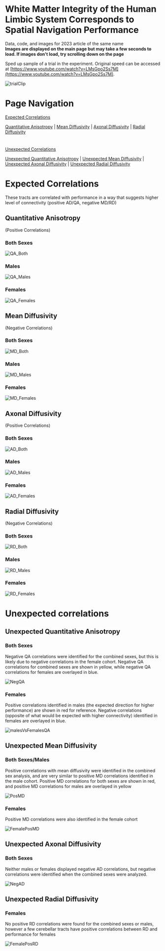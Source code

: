 # White Matter Integrity of the Human Limbic System Corresponds to Spatial Navigation Performance
Data, code, and images for 2023 article of the same name  
**Images are displayed on the main page but may take a few seconds to load. If images don't load, try scrolling down on the page**

Sped up sample of a trial in the experiment. Original speed can be accessed at [https://www.youtube.com/watch?v=LMsGpo2Ss7M](https://www.youtube.com/watch?v=LMsGpo2Ss7M).

![trialClip](https://github.com/NeuroscienceScripts/kasowski_chrastil_2023_white_matter/blob/main/Images/experiment.gif)

# Page Navigation
[Expected Correlations](#expected-correlations)

[Quantitative Anisotropy](#quantitative-anisotropy) | [Mean Diffusivity](#mean-diffusivity) | [Axonal Diffusivity](#axonal-diffusivity) | [Radial Diffusivity](#radial-diffusivity)

#
[Unexpected Correlations](#unexpected-correlations)

[Unexpected Quantitative Anisotropy](#unexpected-quantitative-anisotropy) | [Unexpected Mean Diffusivity](#unexpected-mean-diffusivity) | [Unexpected Axonal Diffusivity](#unexpected-axonal-diffusivity) | [Unexpected Radial Diffusivity](#unexpected-radial-diffusivity)
#
# Expected Correlations
These tracts are correlated with performance in a way that suggests higher level of connectivity  (positive AD/QA, negative MD/RD) 

## Quantitative Anisotropy 
(Positive Correlations)
### Both Sexes
![QA_Both](https://github.com/NeuroscienceScripts/kasowski_chrastil_2023_white_matter/blob/main/Images/PosQA.gif)

### Males
![QA_Males](https://github.com/NeuroscienceScripts/kasowski_chrastil_2023_white_matter/blob/main/Images/MalePosQA.gif)

### Females
![QA_Females](https://github.com/NeuroscienceScripts/kasowski_chrastil_2023_white_matter/blob/main/Images/FemalePosQA.gif)

## Mean Diffusivity
(Negative Correlations)


### Both Sexes
![MD_Both](https://github.com/NeuroscienceScripts/kasowski_chrastil_2023_white_matter/blob/main/Images/NegMD.gif)

### Males
![MD_Males](https://github.com/NeuroscienceScripts/kasowski_chrastil_2023_white_matter/blob/main/Images/MaleNegMD.gif)

### Females
![MD_Females](https://github.com/NeuroscienceScripts/kasowski_chrastil_2023_white_matter/blob/main/Images/FemaleNegMD.gif)

## Axonal Diffusivity
(Positive Correlations)


### Both Sexes
![AD_Both](https://github.com/NeuroscienceScripts/kasowski_chrastil_2023_white_matter/blob/main/Images/PosAD.gif)

### Males
![AD_Males](https://github.com/NeuroscienceScripts/kasowski_chrastil_2023_white_matter/blob/main/Images/MalePosAD.gif)

### Females
![AD_Females](https://github.com/NeuroscienceScripts/kasowski_chrastil_2023_white_matter/blob/main/Images/FemalePosAD.gif)

## Radial Diffusivity
(Negative Correlations)


### Both Sexes
![RD_Both](https://github.com/NeuroscienceScripts/kasowski_chrastil_2023_white_matter/blob/main/Images/NegRD.gif)

### Males
![RD_Males](https://github.com/NeuroscienceScripts/kasowski_chrastil_2023_white_matter/blob/main/Images/MaleNegRD.gif)

### Females
![RD_Females](https://github.com/NeuroscienceScripts/kasowski_chrastil_2023_white_matter/blob/main/Images/FemaleNegRD.gif)


# Unexpected correlations

## Unexpected Quantitative Anisotropy

### Both Sexes
Negative QA correlations were identified for the combined sexes, but this is likely due to negative correlations in the female cohort.  Negative QA correlations for combined sexes are shown in yellow, while negative QA correlations for females are overlayed in blue. 

![NegQA](https://github.com/NeuroscienceScripts/kasowski_chrastil_2023_white_matter/blob/main/Images/NegQA.gif)

### Females
Positive correlations identified in males (the expected direction for higher performance) are shown in red for reference.
Negative correlations (opposite of what would be expected with higher connectivity) identified in females are overlayed in blue. 

![malesVsFemalesQA](https://github.com/NeuroscienceScripts/kasowski_chrastil_2023_white_matter/blob/main/Images/MaleVsFemaleQA.gif)

## Unexpected Mean Diffusivity 

### Both Sexes/Males
Positive correlations with mean diffusivity were identified in the combined sex analysis, and are very similar to positive MD correlations identified in the male cohort.  Positive MD correlations for both sexes are shown in red, and positive MD correlations for males are overlayed in yellow

![PosMD](https://github.com/NeuroscienceScripts/kasowski_chrastil_2023_white_matter/blob/main/Images/PosMD.gif)

### Females
Positive MD correlations were also identified in the female cohort

![FemalePosMD](https://github.com/NeuroscienceScripts/kasowski_chrastil_2023_white_matter/blob/main/Images/FemalePosMD.gif)

## Unexpected Axonal Diffusivity 

### Both Sexes

Neither males or females displayed negative AD correlations, but negative correlations were identified when the combined sexes were analyzed.

![NegAD](https://github.com/NeuroscienceScripts/kasowski_chrastil_2023_white_matter/blob/main/Images/NegAD.gif)

## Unexpected Radial Diffusivity 

### Females
No positive RD correlations were found for the combined sexes or males, however a few cerebellar tracts have positive correlations between RD and performance for females

![FemalePosRD](https://github.com/NeuroscienceScripts/kasowski_chrastil_2023_white_matter/blob/main/Images/FemalePosRD.gif)
